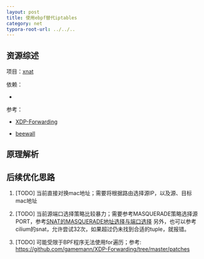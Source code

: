 ```yaml
---
layout: post
title: 使用ebpf替代iptables
category: net
typora-root-url: ../../..
---
```


## 资源综述

项目：[xnat](https://gitee.com/xxf2015/xnat)

依赖：

* 

参考：

* [XDP-Forwarding](https://github.com/gamemann/XDP-Forwarding/)

* [beewall](https://github.com/mmat11/beewall)



## 原理解析





## 后续优化思路

1. [TODO] 当前直接对换mac地址；需要将根据路由选择源IP，以及源、目标mac地址

2. [TODO] 当前源端口选择策略比较暴力；需要参考MASQUERADE策略选择源PORT，参考[SNAT的MASQUERADE地址选择与端口选择](https://segmentfault.com/a/1190000041260378)
   另外，也可以参考cilium的snat，允许尝试32次，如果超过仍未找到合适的tuple，就报错。

3. [TODO] 可能受限于BPF程序无法使用for遍历；参考: https://github.com/gamemann/XDP-Forwarding/tree/master/patches